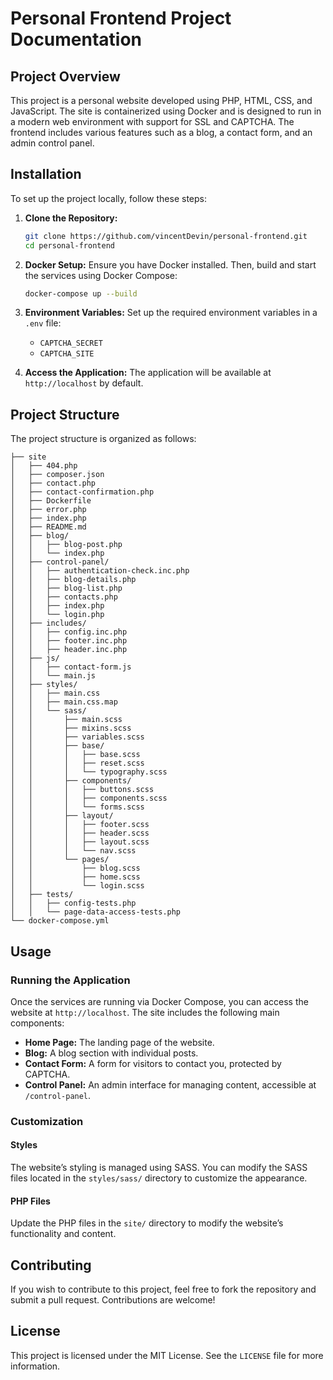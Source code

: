 
# Personal Frontend Project Documentation

## Project Overview

This project is a personal website developed using PHP, HTML, CSS, and JavaScript. The site is containerized using Docker and is designed to run in a modern web environment with support for SSL and CAPTCHA. The frontend includes various features such as a blog, a contact form, and an admin control panel.

## Installation

To set up the project locally, follow these steps:

1. **Clone the Repository:**
   ```bash
   git clone https://github.com/vincentDevin/personal-frontend.git
   cd personal-frontend
   ```

2. **Docker Setup:**
   Ensure you have Docker installed. Then, build and start the services using Docker Compose:
   ```bash
   docker-compose up --build
   ```

3. **Environment Variables:**
   Set up the required environment variables in a `.env` file:
   - `CAPTCHA_SECRET`
   - `CAPTCHA_SITE`

4. **Access the Application:**
   The application will be available at `http://localhost` by default.

## Project Structure

The project structure is organized as follows:

```
├── site
│   ├── 404.php
│   ├── composer.json
│   ├── contact.php
│   ├── contact-confirmation.php
│   ├── Dockerfile
│   ├── error.php
│   ├── index.php
│   ├── README.md
│   ├── blog/
│   │   ├── blog-post.php
│   │   └── index.php
│   ├── control-panel/
│   │   ├── authentication-check.inc.php
│   │   ├── blog-details.php
│   │   ├── blog-list.php
│   │   ├── contacts.php
│   │   ├── index.php
│   │   └── login.php
│   ├── includes/
│   │   ├── config.inc.php
│   │   ├── footer.inc.php
│   │   ├── header.inc.php
│   ├── js/
│   │   ├── contact-form.js
│   │   └── main.js
│   ├── styles/
│   │   ├── main.css
│   │   ├── main.css.map
│   │   └── sass/
│   │       ├── main.scss
│   │       ├── mixins.scss
│   │       ├── variables.scss
│   │       ├── base/
│   │       │   ├── base.scss
│   │       │   ├── reset.scss
│   │       │   └── typography.scss
│   │       ├── components/
│   │       │   ├── buttons.scss
│   │       │   ├── components.scss
│   │       │   └── forms.scss
│   │       ├── layout/
│   │       │   ├── footer.scss
│   │       │   ├── header.scss
│   │       │   ├── layout.scss
│   │       │   └── nav.scss
│   │       └── pages/
│   │           ├── blog.scss
│   │           ├── home.scss
│   │           └── login.scss
│   ├── tests/
│   │   ├── config-tests.php
│   │   └── page-data-access-tests.php
└── docker-compose.yml
```

## Usage

### Running the Application

Once the services are running via Docker Compose, you can access the website at `http://localhost`. The site includes the following main components:

- **Home Page:** The landing page of the website.
- **Blog:** A blog section with individual posts.
- **Contact Form:** A form for visitors to contact you, protected by CAPTCHA.
- **Control Panel:** An admin interface for managing content, accessible at `/control-panel`.

### Customization

#### Styles

The website’s styling is managed using SASS. You can modify the SASS files located in the `styles/sass/` directory to customize the appearance.

#### PHP Files

Update the PHP files in the `site/` directory to modify the website’s functionality and content.

## Contributing

If you wish to contribute to this project, feel free to fork the repository and submit a pull request. Contributions are welcome!

## License

This project is licensed under the MIT License. See the `LICENSE` file for more information.
